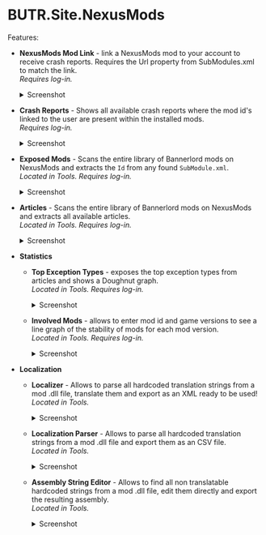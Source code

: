 # BUTR.Site.NexusMods

Features:
* **NexusMods Mod Link** - link a NexusMods mod to your account to receive crash reports. Requires the Url property from SubModules.xml to match the link.  
*Requires log-in.*  
  <details>
    <summary>Screenshot</summary>
    <img src="https://media.discordapp.net/attachments/422092475163869201/1093095251499044864/image.png" alt="" width="600">
  </details>

* **Crash Reports** - Shows all available crash reports where the mod id's linked to the user are present within the installed mods.  
*Requires log-in.*  
  <details>
    <summary>Screenshot</summary>
    <img src="https://media.discordapp.net/attachments/422092475163869201/1093095509696192542/image.png" alt="" width="600">
  </details>

* **Exposed Mods** - Scans the entire library of Bannerlord mods on NexusMods and extracts the `Id` from any found `SubModule.xml`.  
*Located in Tools. Requires log-in.*  
  <details>
    <summary>Screenshot</summary>
    <img src="https://media.discordapp.net/attachments/422092475163869201/1093095941365567499/image.png" alt="" width="600">
  </details>

* **Articles** - Scans the entire library of Bannerlord mods on NexusMods and extracts all available articles.  
*Located in Tools. Requires log-in.*  
  <details>
    <summary>Screenshot</summary>
    <img src="https://media.discordapp.net/attachments/422092475163869201/1093096228855762994/image.png" alt="" width="600">
  </details>

* **Statistics**
  * **Top Exception Types** - exposes the top exception types from articles and shows a Doughnut graph.  
    *Located in Tools. Requires log-in.*  
    <details>
      <summary>Screenshot</summary>
    <img src="https://media.discordapp.net/attachments/422092475163869201/1093103815051464704/image.png" alt="" width="600">
    </details>

  * **Involved Mods** - allows to enter mod id and game versions to see a line graph of the stability of mods for each mod version.  
  *Located in Tools. Requires log-in.*  
    <details>
      <summary>Screenshot</summary>
      <img src="https://media.discordapp.net/attachments/422092475163869201/1093094926952173608/image.png" alt="" width="600">
    </details>

* **Localization**
  * **Localizer** - Allows to parse all hardcoded translation strings from a mod .dll file, translate them and export as an XML ready to be used!  
  *Located in Tools.*  
    <details>
      <summary>Screenshot</summary>
      <img src="https://media.discordapp.net/attachments/1022841097434710108/1022841097652797570/unknownssfg.png" alt="" width="600">
    </details>

  * **Localization Parser** - Allows to parse all hardcoded translation strings from a mod .dll file and export them as an CSV file.   
  *Located in Tools.*  
    <details>
      <summary>Screenshot</summary>
      <img src="https://media.discordapp.net/attachments/1022840821675986984/1022840941033312296/unknodfgwn.png" alt="" width="600">
    </details>

  * **Assembly String Editor** - Allows to find all non translatable hardcoded strings from a mod .dll file, edit them directly and export the resulting assembly.  
  *Located in Tools.*  
    <details>
      <summary>Screenshot</summary>
      <img src="https://media.discordapp.net/attachments/1022841241081221120/1022841241299341363/unknoaatwn.png" alt="" width="600">
    </details>
